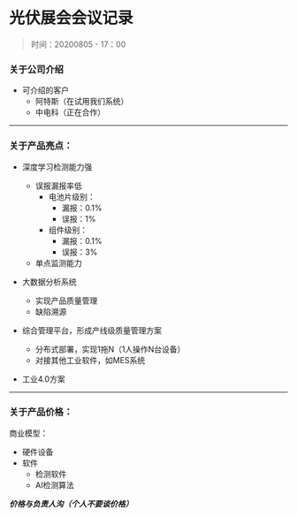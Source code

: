 # 光伏展会会议记录

> 时间：20200805 - 17：00



### 关于公司介绍

- 可介绍的客户
    - 阿特斯（在试用我们系统）
    - 中电科（正在合作）





---

### 关于产品亮点：

- 深度学习检测能力强

    - 误报漏报率低
        - 电池片级别：
            - 漏报：0.1%
            - 误报：1%
        - 组件级别：
            - 漏报：0.1%
            - 误报：3%
    - 单点监测能力

    

- 大数据分析系统

    - 实现产品质量管理
    - 缺陷溯源

    

- 综合管理平台，形成产线级质量管理方案

    - 分布式部署，实现1拖N（1人操作N台设备）
    - 对接其他工业软件，如MES系统

    

- 工业4.0方案



---

### 关于产品价格：

商业模型：

- 硬件设备
- 软件
    - 检测软件
    - AI检测算法



***价格与负责人沟（个人不要谈价格）***

